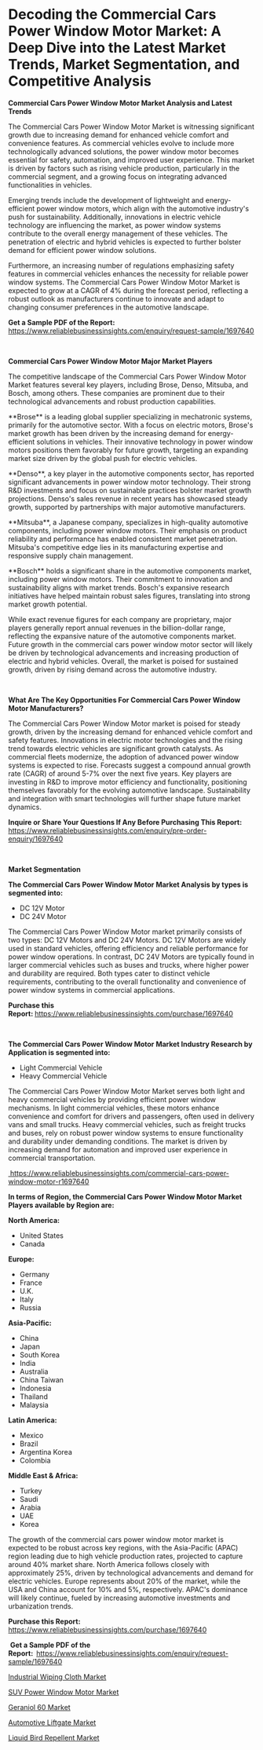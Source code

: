 <p><h1>Decoding the Commercial Cars Power Window Motor Market: A Deep Dive into the Latest Market Trends, Market Segmentation, and Competitive Analysis</h1></p><p><strong>Commercial Cars Power Window Motor Market Analysis and Latest Trends</strong></p>
<p><p>The Commercial Cars Power Window Motor Market is witnessing significant growth due to increasing demand for enhanced vehicle comfort and convenience features. As commercial vehicles evolve to include more technologically advanced solutions, the power window motor becomes essential for safety, automation, and improved user experience. This market is driven by factors such as rising vehicle production, particularly in the commercial segment, and a growing focus on integrating advanced functionalities in vehicles.</p><p>Emerging trends include the development of lightweight and energy-efficient power window motors, which align with the automotive industry's push for sustainability. Additionally, innovations in electric vehicle technology are influencing the market, as power window systems contribute to the overall energy management of these vehicles. The penetration of electric and hybrid vehicles is expected to further bolster demand for efficient power window solutions.</p><p>Furthermore, an increasing number of regulations emphasizing safety features in commercial vehicles enhances the necessity for reliable power window systems. The Commercial Cars Power Window Motor Market is expected to grow at a CAGR of 4% during the forecast period, reflecting a robust outlook as manufacturers continue to innovate and adapt to changing consumer preferences in the automotive landscape.</p></p>
<p><strong>Get a Sample PDF of the Report:&nbsp;</strong> <a href="https://www.reliablebusinessinsights.com/enquiry/request-sample/1697640?utm_campaign=113&utm_medium=2&utm_source=Github&utm_content=ia&utm_term=03102024&utm_id=commercial-cars-power-window-motor">https://www.reliablebusinessinsights.com/enquiry/request-sample/1697640</a></p>
<p>&nbsp;</p>
<p><strong>Commercial Cars Power Window Motor Major Market Players</strong></p>
<p><p>The competitive landscape of the Commercial Cars Power Window Motor Market features several key players, including Brose, Denso, Mitsuba, and Bosch, among others. These companies are prominent due to their technological advancements and robust production capabilities.</p><p>**Brose** is a leading global supplier specializing in mechatronic systems, primarily for the automotive sector. With a focus on electric motors, Brose's market growth has been driven by the increasing demand for energy-efficient solutions in vehicles. Their innovative technology in power window motors positions them favorably for future growth, targeting an expanding market size driven by the global push for electric vehicles.</p><p>**Denso**, a key player in the automotive components sector, has reported significant advancements in power window motor technology. Their strong R&D investments and focus on sustainable practices bolster market growth projections. Denso's sales revenue in recent years has showcased steady growth, supported by partnerships with major automotive manufacturers.</p><p>**Mitsuba**, a Japanese company, specializes in high-quality automotive components, including power window motors. Their emphasis on product reliability and performance has enabled consistent market penetration. Mitsuba's competitive edge lies in its manufacturing expertise and responsive supply chain management.</p><p>**Bosch** holds a significant share in the automotive components market, including power window motors. Their commitment to innovation and sustainability aligns with market trends. Bosch's expansive research initiatives have helped maintain robust sales figures, translating into strong market growth potential.</p><p>While exact revenue figures for each company are proprietary, major players generally report annual revenues in the billion-dollar range, reflecting the expansive nature of the automotive components market. Future growth in the commercial cars power window motor sector will likely be driven by technological advancements and increasing production of electric and hybrid vehicles. Overall, the market is poised for sustained growth, driven by rising demand across the automotive industry.</p></p>
<p>&nbsp;</p>
<p><strong>What Are The Key Opportunities For Commercial Cars Power Window Motor Manufacturers?</strong></p>
<p><p>The Commercial Cars Power Window Motor market is poised for steady growth, driven by the increasing demand for enhanced vehicle comfort and safety features. Innovations in electric motor technologies and the rising trend towards electric vehicles are significant growth catalysts. As commercial fleets modernize, the adoption of advanced power window systems is expected to rise. Forecasts suggest a compound annual growth rate (CAGR) of around 5-7% over the next five years. Key players are investing in R&D to improve motor efficiency and functionality, positioning themselves favorably for the evolving automotive landscape. Sustainability and integration with smart technologies will further shape future market dynamics.</p></p>
<p><strong>Inquire or Share Your Questions If Any Before Purchasing This Report:</strong> <a href="https://www.reliablebusinessinsights.com/enquiry/pre-order-enquiry/1697640?utm_campaign=113&utm_medium=2&utm_source=Github&utm_content=ia&utm_term=03102024&utm_id=commercial-cars-power-window-motor">https://www.reliablebusinessinsights.com/enquiry/pre-order-enquiry/1697640</a></p>
<p>&nbsp;</p>
<p><strong>Market Segmentation</strong></p>
<p><strong>The Commercial Cars Power Window Motor Market Analysis by types is segmented into:</strong></p>
<p><ul><li>DC 12V Motor</li><li>DC 24V Motor</li></ul></p>
<p><p>The Commercial Cars Power Window Motor market primarily consists of two types: DC 12V Motors and DC 24V Motors. DC 12V Motors are widely used in standard vehicles, offering efficiency and reliable performance for power window operations. In contrast, DC 24V Motors are typically found in larger commercial vehicles such as buses and trucks, where higher power and durability are required. Both types cater to distinct vehicle requirements, contributing to the overall functionality and convenience of power window systems in commercial applications.</p></p>
<p><strong>Purchase this Report:&nbsp;</strong><a href="https://www.reliablebusinessinsights.com/purchase/1697640?utm_campaign=113&utm_medium=2&utm_source=Github&utm_content=ia&utm_term=03102024&utm_id=commercial-cars-power-window-motor">https://www.reliablebusinessinsights.com/purchase/1697640</a></p>
<p>&nbsp;</p>
<p><strong>The Commercial Cars Power Window Motor Market Industry Research by Application is segmented into:</strong></p>
<p><ul><li>Light Commercial Vehicle</li><li>Heavy Commercial Vehicle</li></ul></p>
<p><p>The Commercial Cars Power Window Motor Market serves both light and heavy commercial vehicles by providing efficient power window mechanisms. In light commercial vehicles, these motors enhance convenience and comfort for drivers and passengers, often used in delivery vans and small trucks. Heavy commercial vehicles, such as freight trucks and buses, rely on robust power window systems to ensure functionality and durability under demanding conditions. The market is driven by increasing demand for automation and improved user experience in commercial transportation.</p></p>
<p><a href="https://www.reliablebusinessinsights.com/commercial-cars-power-window-motor-r1697640?utm_campaign=113&utm_medium=2&utm_source=Github&utm_content=ia&utm_term=03102024&utm_id=commercial-cars-power-window-motor">&nbsp;https://www.reliablebusinessinsights.com/commercial-cars-power-window-motor-r1697640</a></p>
<p><strong>In terms of Region, the Commercial Cars Power Window Motor Market Players available by Region are:</strong></p>
<p>
    <p> <strong> North America: </strong>
        <ul>
            <li>United States</li>
            <li>Canada</li>
        </ul>
        </p> 
    <p> <strong> Europe: </strong>
        <ul>
            <li>Germany</li>
            <li>France</li>
            <li>U.K.</li>
            <li>Italy</li>
            <li>Russia</li>
        </ul>
        </p> 
    <p> <strong> Asia-Pacific: </strong>
        <ul>
            <li>China</li>
            <li>Japan</li>
            <li>South Korea</li>
            <li>India</li>
            <li>Australia</li>
            <li>China Taiwan</li>
            <li>Indonesia</li>
            <li>Thailand</li>
            <li>Malaysia</li>
        </ul>
        </p> 
    <p> <strong> Latin America: </strong>
        <ul>
            <li>Mexico</li>
            <li>Brazil</li>
            <li>Argentina Korea</li>
            <li>Colombia</li>
        </ul>
        </p> 
    <p> <strong> Middle East & Africa: </strong>
        <ul>
            <li>Turkey</li>
            <li>Saudi</li>
            <li>Arabia</li>
            <li>UAE</li>
            <li>Korea</li>
        </ul>
    </p>
    </p>
<p><p>The growth of the commercial cars power window motor market is expected to be robust across key regions, with the Asia-Pacific (APAC) region leading due to high vehicle production rates, projected to capture around 40% market share. North America follows closely with approximately 25%, driven by technological advancements and demand for electric vehicles. Europe represents about 20% of the market, while the USA and China account for 10% and 5%, respectively. APAC's dominance will likely continue, fueled by increasing automotive investments and urbanization trends.</p></p>
<p><strong>Purchase this Report: </strong><a href="https://www.reliablebusinessinsights.com/purchase/1697640?utm_campaign=113&utm_medium=2&utm_source=Github&utm_content=ia&utm_term=03102024&utm_id=commercial-cars-power-window-motor">https://www.reliablebusinessinsights.com/purchase/1697640</a></p>
<p>&nbsp;<strong>Get a Sample PDF of the Report:&nbsp;&nbsp;</strong><a href="https://www.reliablebusinessinsights.com/enquiry/request-sample/1697640?utm_campaign=113&utm_medium=2&utm_source=Github&utm_content=ia&utm_term=03102024&utm_id=commercial-cars-power-window-motor">https://www.reliablebusinessinsights.com/enquiry/request-sample/1697640</a></p>
<p><strong></strong></p>
<p><p><a href="https://www.linkedin.com/pulse/strategic-roadmap-global-industrial-wiping-cloth-market-obvae?utm_campaign=113&utm_medium=2&utm_source=Github&utm_content=ia&utm_term=03102024&utm_id=commercial-cars-power-window-motor">Industrial Wiping Cloth Market</a></p><p><a href="https://github.com/WILSONTANNISHA/Market-Research-Report-List-1/blob/main/suv-power-window-motor-market.md?utm_campaign=113&utm_medium=2&utm_source=Github&utm_content=ia&utm_term=03102024&utm_id=commercial-cars-power-window-motor">SUV Power Window Motor Market</a></p><p><a href="https://www.linkedin.com/pulse/geraniol-60-market-maturity-analysis-regional-disparities-his5e?utm_campaign=113&utm_medium=2&utm_source=Github&utm_content=ia&utm_term=03102024&utm_id=commercial-cars-power-window-motor">Geraniol 60 Market</a></p><p><a href="https://github.com/EugeneMBlackman/Market-Research-Report-List-1/blob/main/automotive-liftgate-market.md?utm_campaign=113&utm_medium=2&utm_source=Github&utm_content=ia&utm_term=03102024&utm_id=commercial-cars-power-window-motor">Automotive Liftgate Market</a></p><p><a href="https://www.linkedin.com/pulse/global-liquid-bird-repellent-market-pulse-trends-growth-hxsie?utm_campaign=113&utm_medium=2&utm_source=Github&utm_content=ia&utm_term=03102024&utm_id=commercial-cars-power-window-motor">Liquid Bird Repellent Market</a></p></p>